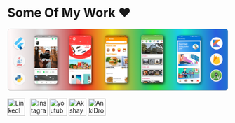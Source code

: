 # **Some Of My Work ❤️**
![](banner.png)

<a href="https://www.linkedin.com/in/akshay-jadhav-90ba81134/" target="_blank" rel="noopener noreferrer"><img src="https://i.imgur.com/kF9HMpz.png" width=40px height=40px title="LinkedIn" /></a> &nbsp;  <a href="https://www.instagram.com/jadhavakshay0701/" target="_blank" rel="noopener noreferrer"><img src="https://cdn4.iconfinder.com/data/icons/social-messaging-ui-color-shapes-2-free/128/social-instagram-new-square2-512.png" width=40px height=40px title="Instagram" /></a> <a href="https://www.youtube.com/channel/UCzDdwEpAU0nA7sLFoNp4nzA" target="_blank" rel="noopener noreferrer"><img src="https://www.freeiconspng.com/thumbs/youtube-logo-png/hd-youtube-logo-png-transparent-background-20.png" width=40px height=40px title="youtube" /></a> <a href="https://linktr.ee/akshay0701" target="_blank" rel="noopener noreferrer"><img src="https://res.cloudinary.com/crunchbase-production/image/upload/c_lpad,f_auto,q_auto:eco,dpr_1/h90nveymaytblh5fldz8" width=40px height=40px title="Akshay lintree" /></a> <a href="https://github.com/ankidroid/Anki-Android/pulls?q=is%3Apr+author%3AAkshay0701+" target="_blank" rel="noopener noreferrer"><img src="https://play-lh.googleusercontent.com/4aLlAwUKGg5Keo8zz-pPI1QS9KnjSsa3vKX2NINqq5Fv1jfPK3bl6ghLaZ371OcH9A" width=40px height=40px title="AnkiDroid Contributions" /></a>

